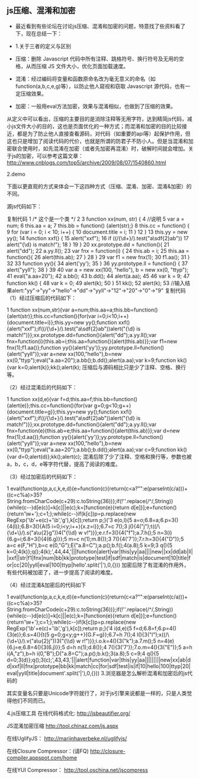 ## js压缩、混淆和加密
* 最近看到有些论坛在讨论js压缩、混淆和加密的问题，特意找了些资料看了下，现在总结一下：

* 1.关于三者的定义与区别

* 压缩：删除 Javascript 代码中所有注释、跳格符号、换行符号及无用的空格，从而压缩 JS 文件大小，优化页面加载速度。

* 混淆：经过编码将变量和函数原命名改为毫无意义的命名（如function(a,b,c,e,g)等），以防止他人窥视和窃取 Javascript 源代码，也有一定压缩效果。

* 加密：一般用eval方法加密，效果与混淆相似，也做到了压缩的效果。  

 从定义中可以看出，压缩的主要目的是消除注释等无用字符，达到精简js代码，减小js文件大小的目的，这也是页面优化的一种方式；而混淆和加密的目的比较接近，都是为了防止他人直接查看源码，对代码（如重要的api等）起保护作用，但这也只是增加了阅读代码的代价，也就是所谓的防君子不防小人。但是当混淆和加密联合使用时，如先混淆在加密（或者先加密再混淆）时，破解时间就会增加。关于js的加密，可以参考这篇文章：http://www.cnblogs.com/top5/archive/2009/08/07/1540860.html

2.demo

下面以更直观的方式来体会一下这四种方式（压缩、混淆、加密、混淆&加密）的不同。

源js代码如下：


复制代码
 1 /* 这个是一个类 */
 2 
 3 function xx(num, str) {
 4     //说明
 5     var a = num;
 6     this.aa = a;
 7     this.bb = function() {alert(str);}
 8     this.cc = function() {
 9         for (var i = 0; i < 10; i++) {
10             document.title = i;
11         }
12     }
13     this.yy = new yy();
14     function xxf() {
15         alert("xxf");
16         if ((/\{\d+\}/).test("a\sdf{2}ab"))
17             alert("{\\d} is match!");
18     }
19 }
20 xx.prototype.dd = function(){
21     alert("dd");
22     a.yy.ll();
23     var fnx = function(i) {
24         this.ab = i;
25         this.aa = function(){
26             alert(this.ab);
27         }
28     }
29     var f1 = new fnx(1);
30     f1.aa();
31 }
32 
33 function yy(){
34     alert('yy');
35 }
36 yy.prototype.ll = function() {
37     alert("yyll");
38 }
39 
40 var a = new xx(100, "hello"), b = new xx(0, "ttyp");
41 eval("a.aa=20");
42 a.bb();
43 b.dd();
44 alert(a.aa);
45 
46 var k = 9;
47 function kk() {
48     var k = 0;
49     alert(k);
50 }
51 kk();
52 alert(k);
53 //输入结果alert:"yy"->"yy"->"hello"->"dd"->"yyll"->"12"->"20"->"0"->"9"
复制代码
（1）经过压缩后的代码如下：

1 function xx(num,str){var a=num;this.aa=a;this.bb=function(){alert(str)};this.cc=function(){for(var i=0;i<10;i++){document.title=i}};this.yy=new yy();function xxf(){alert("xxf");if((/\{\d+\}/).test("a\sdf{2}ab"))alert("{\\d} is match!")}};xx.prototype.dd=function(){alert("dd");a.yy.ll();var fnx=function(i){this.ab=i;this.aa=function(){alert(this.ab)}};var f1=new fnx(1);f1.aa()};function yy(){alert('yy')};yy.prototype.ll=function(){alert("yyll")};var a=new xx(100,"hello"),b=new xx(0,"ttyp");eval("a.aa=20");a.bb();b.dd();alert(a.aa);var k=9;function kk(){var k=0;alert(k)};kk();alert(k);
压缩后与源码相比只是少了注释、空格、换行等。

（2）经过混淆后的代码如下：

1 function xx(d,e){var f=d;this.aa=f;this.bb=function(){alert(e)};this.cc=function(){for(var g=0;g<10;g++){document.title=g}};this.yy=new yy();function xxf(){alert("xxf");if((/\{\d+\}/).test("a\sdf{2}ab"))alert("{\\d} is match!")}};xx.prototype.dd=function(){alert("dd");a.yy.ll();var fnx=function(e){this.ab=e;this.aa=function(){alert(this.ab)}};var d=new fnx(1);d.aa()};function yy(){alert('yy')};yy.prototype.ll=function(){alert("yyll")};var a=new xx(100,"hello"),b=new xx(0,"ttyp");eval("a.aa=20");a.bb();b.dd();alert(a.aa);var c=9;function kk(){var d=0;alert(d)};kk();alert(c);
混淆后除了少了注释、空格和换行等，参数也被a，b，c，d，e等字符代替，提高了阅读的难度。

（3）经过加密后的代码如下：

1 eval(function(p,a,c,k,e,d){e=function(c){return(c<a?"":e(parseInt(c/a)))+((c=c%a)>35?String.fromCharCode(c+29):c.toString(36))};if(!''.replace(/^/,String)){while(c--)d[e(c)]=k[c]||e(c);k=[function(e){return d[e]}];e=function(){return'\\w+'};c=1;};while(c--)if(k[c])p=p.replace(new RegExp('\\b'+e(c)+'\\b','g'),k[c]);return p;}('3 e(o,l){5 a=o;6.8=a;6.p=3(){4(l)};6.B=3(){A(5 i=0;i<y;i++){x.z=i}};6.7=c 7();3 j(){4("j");t((/\\{\\d+\\}/).s("a\\u{2}g"))4("{\\\\d} w v!")}};e.r.f=3(){4("f");a.7.h();5 n=3(i){6.g=i;6.8=3(){4(6.g)}};5 m=c n(1);m.8()};3 7(){4(\'7\')};7.r.h=3(){4("D")};5 a=c e(F,"H"),b=c e(0,"G");E("a.8=C");a.p();b.f();4(a.8);5 k=9;3 q(){5 k=0;4(k)};q();4(k);',44,44,'|||function|alert|var|this|yy|aa||||new||xx|dd|ab|ll||xxf||str|f1|fnx|num|bb|kk|prototype|test|if|sdf|match|is|document|10|title|for|cc|20|yyll|eval|100|ttyp|hello'.split('|'),0,{}))
加密后除了有混淆的作用外，有些代码被加密了，进一步提高了阅读的难度。

（4）经过混淆&加密后的代码如下

1 eval(function(p,a,c,k,e,d){e=function(c){return(c<a?"":e(parseInt(c/a)))+((c=c%a)>35?String.fromCharCode(c+29):c.toString(36))};if(!''.replace(/^/,String)){while(c--)d[e(c)]=k[c]||e(c);k=[function(e){return d[e]}];e=function(){return'\\w+'};c=1;};while(c--)if(k[c])p=p.replace(new RegExp('\\b'+e(c)+'\\b','g'),k[c]);return p;}('4 i(d,e){5 f=d;6.8=f;6.p=4(){3(e)};6.s=4(){t(5 g=0;g<y;g++){G.F=g}};6.7=h 7();4 l(){3("l");x((/\\{\\d+\\}/).v("a\\u{2}j"))3("{\\\\d} w r!")}};i.o.k=4(){3("k");a.7.m();5 n=4(e){6.j=e;6.8=4(){3(6.j)}};5 d=h n(1);d.8()};4 7(){3(\'7\')};7.o.m=4(){3("E")};5 a=h i(A,"z"),b=h i(0,"B");D("a.8=C");a.p();b.k();3(a.8);5 c=9;4 q(){5 d=0;3(d)};q();3(c);',43,43,'|||alert|function|var|this|yy|aa|||||||||new|xx|ab|dd|xxf|ll|fnx|prototype|bb|kk|match|cc|for|sdf|test|is|if|10|hello|100|ttyp|20|eval|yyll|title|document'.split('|'),0,{}))
3.浏览器是怎么解析混淆和加密后的js代码的

其实变量名只要是Unicode字符就行了，对于js引擎来说都是一样的，只是人类觉得他们不同而已。

4.js压缩工具
在线代码格式化:
http://jsbeautifier.org/

JS混淆加密压缩 
http://tool.chinaz.com/js.aspx

在线UglifyJS：
http://marijnhaverbeke.nl/uglifyjs/

在线Closure Compressor：(请FQ)
http://closure-compiler.appspot.com/home

在线YUI Compressor：
http://tool.oschina.net/jscompress
